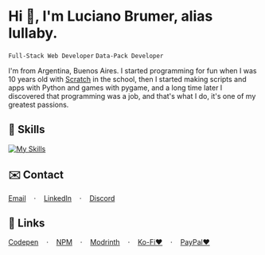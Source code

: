 # Hi 👋, I'm Luciano Brumer, alias lullaby.
`Full-Stack Web Developer`
`Data-Pack Developer`

I'm from Argentina, Buenos Aires. I started programming for fun when I was 10 years old with [Scratch](https://www.scratchjr.org/) in the school, then I started making scripts and apps with Python and games with pygame, and a long time later I discovered that programming was a job, and that's what I do, it's one of my greatest passions.

## 📃 Skills
[![My Skills](https://skillicons.dev/icons?i=js,html,css,nodejs,express,prisma,react,vue,svelte,astro,tailwind,golang,php,java,cs,python,fastapi,django,flask,mysql,postgresql,mongodb,git,docker,postman)](https://skillicons.dev)

## ✉️ Contact
<div style="display: flex; gap: 1rem; flex-wrap: wrap;"> <a href="mailto:lucianobrumer5@gmail.com">Email</a> · <a href="https://linkedin.com/in/luciano-brumer/">LinkedIn</a> · <a href="https://discordapp.com/users/lullaby6">Discord</a> </div>

## 🧷 Links
<div style="display: flex; gap: 1rem; flex-wrap: wrap;"> <a href="https://codepen.io/lucianobrumer">Codepen</a> · <a href="https://www.npmjs.com/~lullaby6">NPM</a> · <a href="https://modrinth.com/user/lullaby">Modrinth</a> · <a href="https://ko-fi.com/lullaby45743">Ko-Fi❤️</a> · <a href="https://paypal.me/lucianobrumer">PayPal❤️</a> </div>
